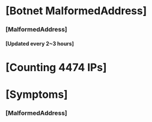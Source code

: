 # [Botnet MalformedAddress]
### [MalformedAddress]
#### [Updated every 2~3 hours]

# [Counting 4474 IPs]

# [Symptoms] 
###   [MalformedAddress]
